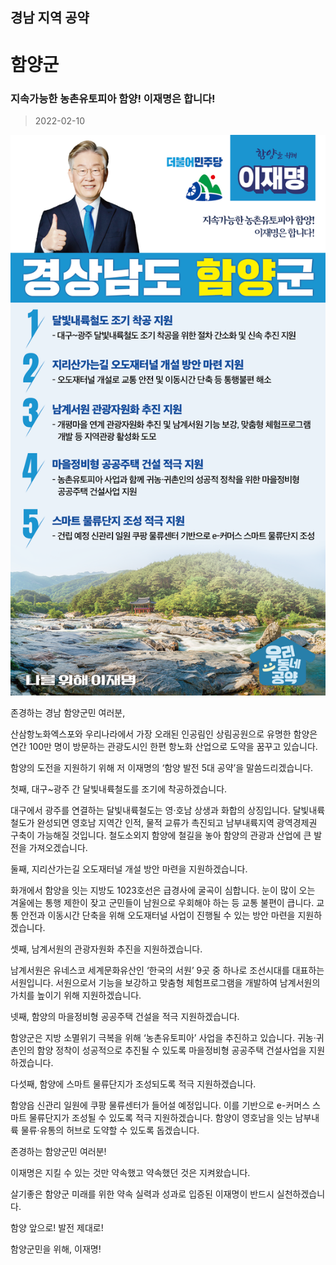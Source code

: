 ## 경남 지역 공약

# 함양군

### 지속가능한 농촌유토피아 함양! 이재명은 합니다! 
> 2022-02-10

![함양군 지역공약](./005_016_017.png)

존경하는 경남 함양군민 여러분,

 

산삼항노화엑스포와 우리나라에서 가장 오래된 인공림인 상림공원으로 유명한 함양은 연간 100만 명이 방문하는 관광도시인 한편 항노화 산업으로 도약을 꿈꾸고 있습니다. 

 

함양의 도전을 지원하기 위해 저 이재명의 ‘함양 발전 5대 공약’을 말씀드리겠습니다.

 

첫째, 대구~광주 간 달빛내륙철도를 조기에 착공하겠습니다. 

대구에서 광주를 연결하는 달빛내륙철도는 영‧호남 상생과 화합의 상징입니다. 달빛내륙철도가 완성되면 영호남 지역간 인적, 물적 교류가 촉진되고 남부내륙지역 광역경제권 구축이 가능해질 것입니다. 철도소외지 함양에 철길을 놓아 함양의 관광과 산업에 큰 발전을 가져오겠습니다.

 

둘째, 지리산가는길 오도재터널 개설 방안 마련을 지원하겠습니다.

화개에서 함양을 잇는 지방도 1023호선은 급경사에 굴곡이 심합니다. 눈이 많이 오는 겨울에는 통행 제한이 잦고 군민들이 남원으로 우회해야 하는 등 교통 불편이 큽니다. 교통 안전과 이동시간 단축을 위해 오도재터널 사업이 진행될 수 있는 방안 마련을 지원하겠습니다.

 

셋째, 남계서원의 관광자원화 추진을 지원하겠습니다.

남계서원은 유네스코 세계문화유산인 ‘한국의 서원’ 9곳 중 하나로 조선시대를 대표하는 서원입니다. 서원으로서 기능을 보강하고 맞춤형 체험프로그램을 개발하여 남계서원의 가치를 높이기 위해 지원하겠습니다.  

 

넷째, 함양의 마을정비형 공공주택 건설을 적극 지원하겠습니다.

함양군은 지방 소멸위기 극복을 위해 ‘농촌유토피아’ 사업을 추진하고 있습니다. 귀농·귀촌인의 함양 정착이 성공적으로 추진될 수 있도록 마을정비형 공공주택 건설사업을 지원하겠습니다.

 

다섯째, 함양에 스마트 물류단지가 조성되도록 적극 지원하겠습니다. 

함양읍 신관리 일원에 쿠팡 물류센터가 들어설 예정입니다. 이를 기반으로 e-커머스 스마트 물류단지가 조성될 수 있도록 적극 지원하겠습니다. 함양이 영호남을 잇는 남부내륙 물류·유통의 허브로 도약할 수 있도록 돕겠습니다. 

 

 

존경하는 함양군민 여러분!

이재명은 지킬 수 있는 것만 약속했고 약속했던 것은 지켜왔습니다.

살기좋은 함양군 미래를 위한 약속 실력과 성과로 입증된 이재명이 반드시 실천하겠습니다.

 

함양 앞으로! 발전 제대로!

함양군민을 위해, 이재명! 

						